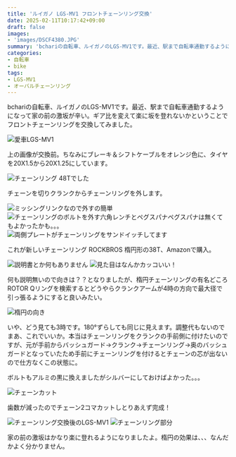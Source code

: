 ```yaml
---
title: 'ルイガノ LGS-MV1 フロントチェーンリング交換'
date: 2025-02-11T10:17:42+09:00
draft: false
images: 
- 'images/DSCF4380.JPG'
summary: 'bchariの自転車、ルイガノのLGS-MV1です。最近、駅まで自転車通勤するようになって家の前の激坂が辛い。ギア比を変えて楽に坂を登れないかということでフロントチェーンリングを交換してみました。'
categories:
- 自転車
- bike
tags:
- LGS-MV1
- オーバルチェーンリング
---
```


bchariの自転車、ルイガノのLGS-MV1です。最近、駅まで自転車通勤するようになって家の前の激坂が辛い。ギア比を変えて楽に坂を登れないかということでフロントチェーンリングを交換してみました。

![愛車LGS-MV1](./images/DSCF4369.JPG)

上の画像が交換前。ちなみにブレーキ＆シフトケーブルをオレンジ色に、タイヤを20X1.5から20X1.25にしています。

![チェーンリング 48Tでした](./images/DSCF4370.JPG)

チェーンを切りクランクからチェーンリングを外します。

![ミッシングリンクなので外すの簡単](./images/DSCF4371.JPG)
![チェーンリングのボルトを外す六角レンチとペグスパナペグスパナは無くてもよかったかも。。。](./images/DSCF4374.JPG)
![両側プレートがチェーンリングをサンドイッチしてます](./images/DSCF4375.JPG)

これが新しいチェーンリング ROCKBROS 楕円形の38T、Amazonで購入。

![説明書とか何もありません](./images/DSCF4376.JPG)
![見た目はなんかカッコいい！](./images/DSCF4377.JPG)

何も説明無いので向きは？？となりましたが、楕円チェーンリングの有名どころROTOR
Qリングを検索するとどうやらクランクアームが4時の方向で最大径で引っ張るようにすると良いみたい。

![楕円の向き](./images/DSCF4380.JPG)

いや、どう見ても3時です。180°ずらしても同じに見えます。調整代もないのでまあ、これでいいか。本当はチェーンリングをクランクの手前側に付けたいのですが、元が手前からバッシュガード→クランク→チェーンリング→奥のバッシュガードとなっていたため手前にチェーンリングを付けるとチェーンの芯が出ないので仕方なくこの状態に。

ボルトもアルミの黒に換えましたがシルバーにしておけばよかった。。。

![チェーンカット](./images/DSCF4382.JPG)

歯数が減ったのでチェーン2コマカットしとりあえず完成！

![チェーンリング交換後のLGS-MV1](./images/DSCF4386.JPG)
![チェーンリング部分](./images/DSCF4387.JPG)

家の前の激坂はかなり楽に登れるようになりましたよ。楕円の効果は、、、なんだかよく分かりません。
